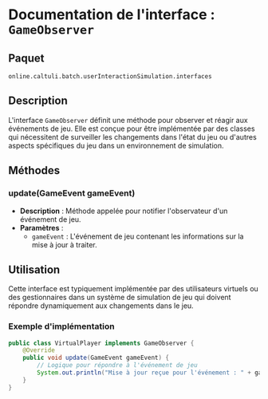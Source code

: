 # Documentation de l'interface : `GameObserver`

## Paquet
`online.caltuli.batch.userInteractionSimulation.interfaces`

## Description
L'interface `GameObserver` définit une méthode pour observer et réagir aux événements de jeu. Elle est conçue pour être implémentée par des classes qui nécessitent de surveiller les changements dans l'état du jeu ou d'autres aspects spécifiques du jeu dans un environnement de simulation.

## Méthodes
### update(GameEvent gameEvent)
- **Description** : Méthode appelée pour notifier l'observateur d'un événement de jeu.
- **Paramètres** :
    - `gameEvent` : L'événement de jeu contenant les informations sur la mise à jour à traiter.

## Utilisation
Cette interface est typiquement implémentée par des utilisateurs virtuels ou des gestionnaires dans un système de simulation de jeu qui doivent répondre dynamiquement aux changements dans le jeu.

### Exemple d'implémentation
```java
public class VirtualPlayer implements GameObserver {
    @Override
    public void update(GameEvent gameEvent) {
        // Logique pour répondre à l'événement de jeu
        System.out.println("Mise à jour reçue pour l'événement : " + gameEvent.getWhatToBeUpdated());
    }
}
